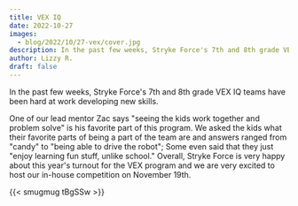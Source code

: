 ```yaml
---
title: VEX IQ
date: 2022-10-27
images:
  - blog/2022/10/27-vex/cover.jpg
description: In the past few weeks, Stryke Force's 7th and 8th grade VEX IQ teams have been hard at work developing new skills.
author: Lizzy R.
draft: false
---
```


In the past few weeks, Stryke Force's 7th and 8th grade VEX IQ teams have been hard at work developing new skills.

<!--more-->

One of our lead mentor Zac says "seeing the kids work together and problem solve" is his favorite part of this program. We asked the kids what their favorite parts of being a part of the team are and answers ranged from "candy" to "being able to drive the robot"; Some even said that they just "enjoy learning fun stuff, unlike school." Overall, Stryke Force is very happy about this year's turnout for the VEX program and we are very excited to host our in-house competition on November 19th.

{{< smugmug tBgSSw >}}
